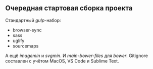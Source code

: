 
## Очередная стартовая сборка проекта

Стандартный *gulp*-набор:
- browser-sync
- sass
- uglify
- sourcemaps

А ещё *imagemin* и *svgmin*. И *main-bower-files* для *bower*.
Gitignore составлен c учётом MacOS, VS Code и Sublime Text.

